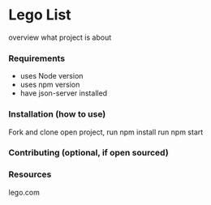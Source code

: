 # Lego List
overview what project is about

### Requirements
* uses Node version 
* uses npm version 
* have json-server installed

### Installation (how to use)
Fork and clone
open project, run npm install 
run npm start

### Contributing (optional, if open sourced)

### Resources

lego.com
